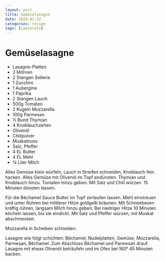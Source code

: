 ```yaml
---
layout: post
title: Gemüselasagne
date: 2020-02-22
categories: recipe
tags: [casserole]
---
```

# Gemüselasagne

- Lasagne-Platten
- 2 Möhren
- 2 Stangen Sellerie
- 1 Zucchini
- 1 Aubergine
- 1 Paprika
- 2 Stangen Lauch
- 500g Tomaten
- 2 Kugeln Mozzarella
- 100g Parmesan
- ½ Bund Thymian
- 4 Knoblauchzehen
- Olivenöl
- Chilipulver
- Muskatnuss
- Salz, Pfeffer
- 4 EL Butter
- 4 EL Mehl
- ¾ Liter Milch

Alles Gemüse klein würfeln, Lauch in Streifen schneiden, Knoblauch fein hacken.
Alles Gemüse mit Olivenöl im Topf andünsten.
Thymian und Knoblauch hinzu.
Tomaten hinzu geben.
Mit Salz und Chili würzen.
15 Minuten dünsten lassen.

Für die Béchamel Sauce Butter im Topf zerlaufen lassen.
Mehl einstreuen und unter Rühren bei mittlerer Hitze goldgelb bräunen.
Mit Schneebesen kräftig rühren, langsam Milch hinzu geben.
Bei niedriger Hitze 10 Minuten köcheln lassen, bis sie eindickt.
Mit Salz und Pfeffer würzen, mit Muskat abschmecken.

Mozzarella in Scheiben schneiden.

Lasagne wie folgt schichten: Béchamel, Nudelplatten, Gemüse, Mozzarella, Parmesan, Béchamel.
Zum Abschluss Béchamel und Parmesan drauf.
Lasagne mit etwas Olivenöl beträufeln und im Ofen bei 160° 45 Minuten backen.
